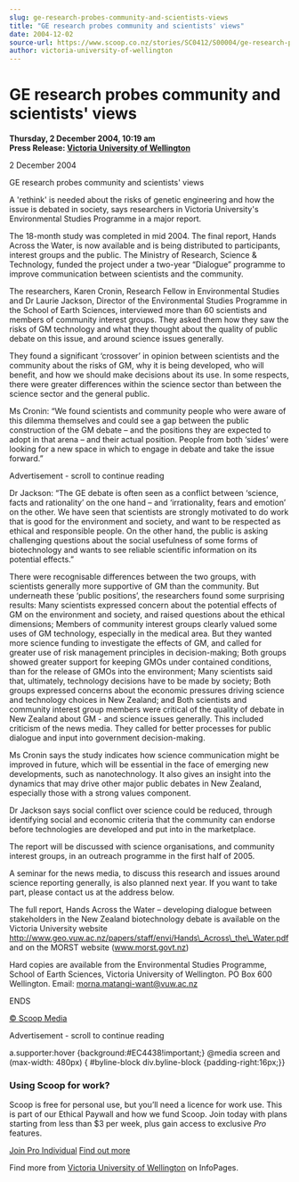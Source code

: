 ```yaml
---
slug: ge-research-probes-community-and-scientists-views
title: "GE research probes community and scientists' views"
date: 2004-12-02
source-url: https://www.scoop.co.nz/stories/SC0412/S00004/ge-research-probes-community-and-scientists-views.htm
author: victoria-university-of-wellington
---
```

GE research probes community and scientists' views
==================================================

**Thursday, 2 December 2004, 10:19 am**  
**Press Release: [Victoria University of Wellington](https://info.scoop.co.nz/Victoria_University_of_Wellington)**

2 December 2004

GE research probes community and scientists' views

A 'rethink' is needed about the risks of genetic engineering and how the issue is debated in society, says researchers in Victoria University's Environmental Studies Programme in a major report.

The 18-month study was completed in mid 2004. The final report, Hands Across the Water, is now available and is being distributed to participants, interest groups and the public. The Ministry of Research, Science & Technology, funded the project under a two-year “Dialogue” programme to improve communication between scientists and the community.

The researchers, Karen Cronin, Research Fellow in Environmental Studies and Dr Laurie Jackson, Director of the Environmental Studies Programme in the School of Earth Sciences, interviewed more than 60 scientists and members of community interest groups. They asked them how they saw the risks of GM technology and what they thought about the quality of public debate on this issue, and around science issues generally.

They found a significant ‘crossover’ in opinion between scientists and the community about the risks of GM, why it is being developed, who will benefit, and how we should make decisions about its use. In some respects, there were greater differences within the science sector than between the science sector and the general public.

Ms Cronin: “We found scientists and community people who were aware of this dilemma themselves and could see a gap between the public construction of the GM debate – and the positions they are expected to adopt in that arena – and their actual position. People from both ‘sides’ were looking for a new space in which to engage in debate and take the issue forward.”

Advertisement - scroll to continue reading





Dr Jackson: “The GE debate is often seen as a conflict between ‘science, facts and rationality’ on the one hand – and ‘irrationality, fears and emotion’ on the other. We have seen that scientists are strongly motivated to do work that is good for the environment and society, and want to be respected as ethical and responsible people. On the other hand, the public is asking challenging questions about the social usefulness of some forms of biotechnology and wants to see reliable scientific information on its potential effects.”

There were recognisable differences between the two groups, with scientists generally more supportive of GM than the community. But underneath these ‘public positions’, the researchers found some surprising results: Many scientists expressed concern about the potential effects of GM on the environment and society, and raised questions about the ethical dimensions; Members of community interest groups clearly valued some uses of GM technology, especially in the medical area. But they wanted more science funding to investigate the effects of GM, and called for greater use of risk management principles in decision-making; Both groups showed greater support for keeping GMOs under contained conditions, than for the release of GMOs into the environment; Many scientists said that, ultimately, technology decisions have to be made by society; Both groups expressed concerns about the economic pressures driving science and technology choices in New Zealand; and Both scientists and community interest group members were critical of the quality of debate in New Zealand about GM - and science issues generally. This included criticism of the news media. They called for better processes for public dialogue and input into government decision-making.

Ms Cronin says the study indicates how science communication might be improved in future, which will be essential in the face of emerging new developments, such as nanotechnology. It also gives an insight into the dynamics that may drive other major public debates in New Zealand, especially those with a strong values component.

Dr Jackson says social conflict over science could be reduced, through identifying social and economic criteria that the community can endorse before technologies are developed and put into in the marketplace.

The report will be discussed with science organisations, and community interest groups, in an outreach programme in the first half of 2005.

A seminar for the news media, to discuss this research and issues around science reporting generally, is also planned next year. If you want to take part, please contact us at the address below.

The full report, Hands Across the Water – developing dialogue between stakeholders in the New Zealand biotechnology debate is available on the Victoria University website http://www.geo.vuw.ac.nz/papers/staff/envi/Hands\_Across\_the\_Water.pdf and on the MORST website (www.morst.govt.nz)

Hard copies are available from the Environmental Studies Programme, School of Earth Sciences, Victoria University of Wellington. PO Box 600 Wellington. Email: morna.matangi-want@vuw.ac.nz

ENDS

[© Scoop Media](http://www.scoop.co.nz/about/terms.html)  

Advertisement - scroll to continue reading



a.supporter:hover {background:#EC4438!important;} @media screen and (max-width: 480px) { #byline-block div.byline-block {padding-right:16px;}}

### Using Scoop for work?

Scoop is free for personal use, but you’ll need a licence for work use. This is part of our Ethical Paywall and how we fund Scoop. Join today with plans starting from less than $3 per week, plus gain access to exclusive _Pro_ features.  
  
[Join Pro Individual](https://pro.scoop.co.nz/Individual/?from=ProIn24) [Find out more](https://pro.scoop.co.nz/using-scoop-for-work/?from=ProIn24)

Find more from [Victoria University of Wellington](https://info.scoop.co.nz/Victoria_University_of_Wellington) on InfoPages.